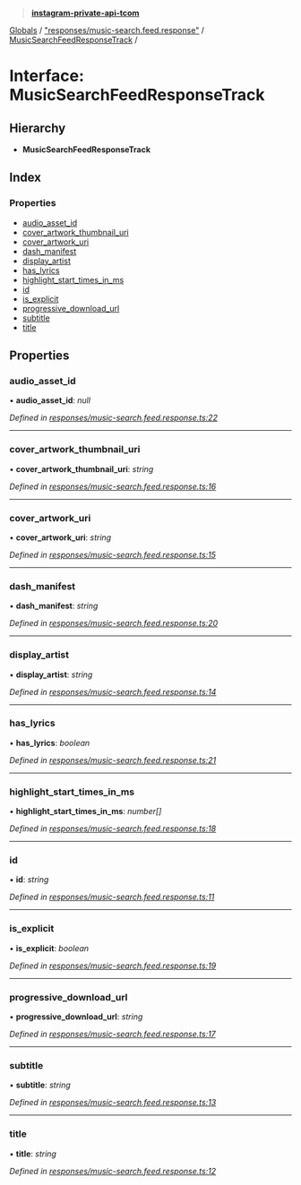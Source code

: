 > **[instagram-private-api-tcom](../README.md)**

[Globals](../README.md) / ["responses/music-search.feed.response"](../modules/_responses_music_search_feed_response_.md) / [MusicSearchFeedResponseTrack](_responses_music_search_feed_response_.musicsearchfeedresponsetrack.md) /

# Interface: MusicSearchFeedResponseTrack

## Hierarchy

* **MusicSearchFeedResponseTrack**

## Index

### Properties

* [audio_asset_id](_responses_music_search_feed_response_.musicsearchfeedresponsetrack.md#audio_asset_id)
* [cover_artwork_thumbnail_uri](_responses_music_search_feed_response_.musicsearchfeedresponsetrack.md#cover_artwork_thumbnail_uri)
* [cover_artwork_uri](_responses_music_search_feed_response_.musicsearchfeedresponsetrack.md#cover_artwork_uri)
* [dash_manifest](_responses_music_search_feed_response_.musicsearchfeedresponsetrack.md#dash_manifest)
* [display_artist](_responses_music_search_feed_response_.musicsearchfeedresponsetrack.md#display_artist)
* [has_lyrics](_responses_music_search_feed_response_.musicsearchfeedresponsetrack.md#has_lyrics)
* [highlight_start_times_in_ms](_responses_music_search_feed_response_.musicsearchfeedresponsetrack.md#highlight_start_times_in_ms)
* [id](_responses_music_search_feed_response_.musicsearchfeedresponsetrack.md#id)
* [is_explicit](_responses_music_search_feed_response_.musicsearchfeedresponsetrack.md#is_explicit)
* [progressive_download_url](_responses_music_search_feed_response_.musicsearchfeedresponsetrack.md#progressive_download_url)
* [subtitle](_responses_music_search_feed_response_.musicsearchfeedresponsetrack.md#subtitle)
* [title](_responses_music_search_feed_response_.musicsearchfeedresponsetrack.md#title)

## Properties

###  audio_asset_id

• **audio_asset_id**: *null*

*Defined in [responses/music-search.feed.response.ts:22](https://github.com/cuonglnhust/instagram-private-api-tcom/blob/3e16058/src/responses/music-search.feed.response.ts#L22)*

___

###  cover_artwork_thumbnail_uri

• **cover_artwork_thumbnail_uri**: *string*

*Defined in [responses/music-search.feed.response.ts:16](https://github.com/cuonglnhust/instagram-private-api-tcom/blob/3e16058/src/responses/music-search.feed.response.ts#L16)*

___

###  cover_artwork_uri

• **cover_artwork_uri**: *string*

*Defined in [responses/music-search.feed.response.ts:15](https://github.com/cuonglnhust/instagram-private-api-tcom/blob/3e16058/src/responses/music-search.feed.response.ts#L15)*

___

###  dash_manifest

• **dash_manifest**: *string*

*Defined in [responses/music-search.feed.response.ts:20](https://github.com/cuonglnhust/instagram-private-api-tcom/blob/3e16058/src/responses/music-search.feed.response.ts#L20)*

___

###  display_artist

• **display_artist**: *string*

*Defined in [responses/music-search.feed.response.ts:14](https://github.com/cuonglnhust/instagram-private-api-tcom/blob/3e16058/src/responses/music-search.feed.response.ts#L14)*

___

###  has_lyrics

• **has_lyrics**: *boolean*

*Defined in [responses/music-search.feed.response.ts:21](https://github.com/cuonglnhust/instagram-private-api-tcom/blob/3e16058/src/responses/music-search.feed.response.ts#L21)*

___

###  highlight_start_times_in_ms

• **highlight_start_times_in_ms**: *number[]*

*Defined in [responses/music-search.feed.response.ts:18](https://github.com/cuonglnhust/instagram-private-api-tcom/blob/3e16058/src/responses/music-search.feed.response.ts#L18)*

___

###  id

• **id**: *string*

*Defined in [responses/music-search.feed.response.ts:11](https://github.com/cuonglnhust/instagram-private-api-tcom/blob/3e16058/src/responses/music-search.feed.response.ts#L11)*

___

###  is_explicit

• **is_explicit**: *boolean*

*Defined in [responses/music-search.feed.response.ts:19](https://github.com/cuonglnhust/instagram-private-api-tcom/blob/3e16058/src/responses/music-search.feed.response.ts#L19)*

___

###  progressive_download_url

• **progressive_download_url**: *string*

*Defined in [responses/music-search.feed.response.ts:17](https://github.com/cuonglnhust/instagram-private-api-tcom/blob/3e16058/src/responses/music-search.feed.response.ts#L17)*

___

###  subtitle

• **subtitle**: *string*

*Defined in [responses/music-search.feed.response.ts:13](https://github.com/cuonglnhust/instagram-private-api-tcom/blob/3e16058/src/responses/music-search.feed.response.ts#L13)*

___

###  title

• **title**: *string*

*Defined in [responses/music-search.feed.response.ts:12](https://github.com/cuonglnhust/instagram-private-api-tcom/blob/3e16058/src/responses/music-search.feed.response.ts#L12)*